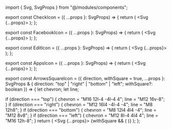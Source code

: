 import { Svg, SvgProps } from "@/modules/components";

export const CheckIcon = ({ ...props }: SvgProps) => {
  return (
    <Svg {...props}>
      <path d="M5 12l5 5l10 -10" />
    </Svg>
  );
};

export const FacebookIcon = ({ ...props }: SvgProps) => {
  return (
    <Svg {...props}>
      <path d="M7 10v4h3v7h4v-7h3l1 -4h-4v-2a1 1 0 0 1 1 -1h3v-4h-3a5 5 0 0 0 -5 5v2h-3" />
    </Svg>
  );
};

export const EditIcon = ({ ...props }: SvgProps) => {
  return (
    <Svg {...props}>
      <path d="M7 7h-1a2 2 0 0 0 -2 2v9a2 2 0 0 0 2 2h9a2 2 0 0 0 2 -2v-1" />
      <path d="M20.385 6.585a2.1 2.1 0 0 0 -2.97 -2.97l-8.415 8.385v3h3l8.385 -8.415z" />
      <path d="M16 5l3 3" />
    </Svg>
  );
};

export const AppsIcon = ({ ...props }: SvgProps) => {
  return (
    <Svg {...props}>
      <path d="M4 4m0 1a1 1 0 0 1 1 -1h4a1 1 0 0 1 1 1v4a1 1 0 0 1 -1 1h-4a1 1 0 0 1 -1 -1z" />
      <path d="M4 14m0 1a1 1 0 0 1 1 -1h4a1 1 0 0 1 1 1v4a1 1 0 0 1 -1 1h-4a1 1 0 0 1 -1 -1z" />
      <path d="M14 14m0 1a1 1 0 0 1 1 -1h4a1 1 0 0 1 1 1v4a1 1 0 0 1 -1 1h-4a1 1 0 0 1 -1 -1z" />
      <path d="M14 7l6 0" />
      <path d="M17 4l0 6" />
    </Svg>
  );
};

export const ArrowsSquareIcon = ({
  direction,
  withSquare = true,
  ...props
}: SvgProps & { direction: "top" | "right" | "bottom" | "left"; withSquare?: boolean }) => {
  let chevron;
  let line;

  if (direction === "top") {
    chevron = "M16 12l-4 -4l-4 4";
    line = "M12 16v-8";
  }
  if (direction === "right") {
    chevron = "M12 16l4 -4l-4 -4";
    line = "M8 12h8";
  }
  if (direction === "bottom") {
    chevron = "M8 12l4 4l4 -4";
    line = "M12 8v8";
  }
  if (direction === "left") {
    chevron = "M12 8l-4 4l4 4";
    line = "M16 12h-8";
  }
  return (
    <Svg {...props}>
      <path d={chevron} />
      <path d={line} />
      {withSquare && (
        <path d="M12 3c7.2 0 9 1.8 9 9s-1.8 9 -9 9s-9 -1.8 -9 -9s1.8 -9 9 -9z" data-d="square" />
      )}
    </Svg>
  );
};
